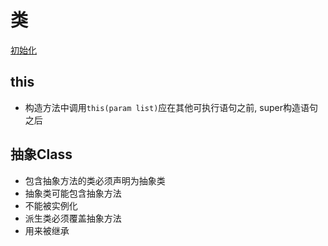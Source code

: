 # 类

[初始化](Java_Class_Initialize.md)

## this

- 构造方法中调用`this(param list)`应在其他可执行语句之前, super构造语句之后

##  抽象Class

- 包含抽象方法的类必须声明为抽象类
- 抽象类可能包含抽象方法
- 不能被实例化
- 派生类必须覆盖抽象方法
- 用来被继承
